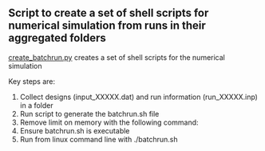 ## Script to create a set of shell scripts for numerical simulation from runs in their aggregated folders

[create_batchrun.py](https://github.com/ooichinchun/Microchannel-Designs/blob/main/SimulateDesigns/create_batchrun.py) creates a set of shell scripts for the numerical simulation

Key steps are:
1) Collect designs (input_XXXXX.dat) and run information (run_XXXXX.inp) in a folder
2) Run script to generate the batchrun.sh file
3) Remove limit on memory with the following command: 
4) Ensure batchrun.sh is executable
5) Run from linux command line with ./batchrun.sh

